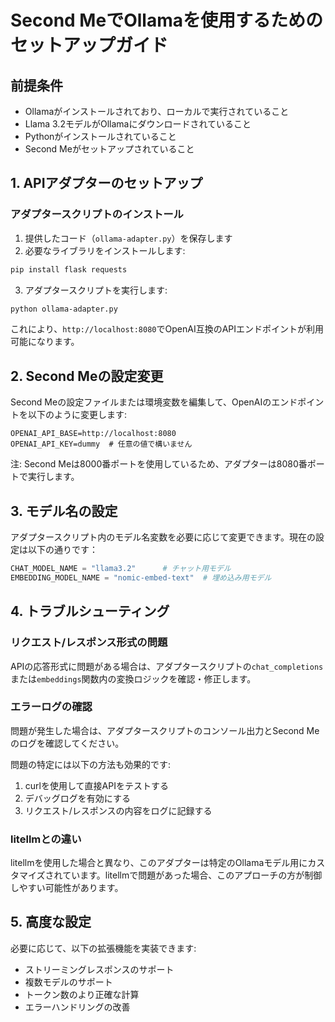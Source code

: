 # Second MeでOllamaを使用するためのセットアップガイド

## 前提条件

- Ollamaがインストールされており、ローカルで実行されていること
- Llama 3.2モデルがOllamaにダウンロードされていること
- Pythonがインストールされていること
- Second Meがセットアップされていること

## 1. APIアダプターのセットアップ

### アダプタースクリプトのインストール

1. 提供したコード（`ollama-adapter.py`）を保存します
2. 必要なライブラリをインストールします:

```bash
pip install flask requests
```

3. アダプタースクリプトを実行します:

```bash
python ollama-adapter.py
```

これにより、`http://localhost:8080`でOpenAI互換のAPIエンドポイントが利用可能になります。

## 2. Second Meの設定変更

Second Meの設定ファイルまたは環境変数を編集して、OpenAIのエンドポイントを以下のように変更します:

```
OPENAI_API_BASE=http://localhost:8080
OPENAI_API_KEY=dummy  # 任意の値で構いません
```

注: Second Meは8000番ポートを使用しているため、アダプターは8080番ポートで実行します。

## 3. モデル名の設定

アダプタースクリプト内のモデル名変数を必要に応じて変更できます。現在の設定は以下の通りです：

```python
CHAT_MODEL_NAME = "llama3.2"      # チャット用モデル
EMBEDDING_MODEL_NAME = "nomic-embed-text"  # 埋め込み用モデル
```

## 4. トラブルシューティング

### リクエスト/レスポンス形式の問題

APIの応答形式に問題がある場合は、アダプタースクリプトの`chat_completions`または`embeddings`関数内の変換ロジックを確認・修正します。

### エラーログの確認

問題が発生した場合は、アダプタースクリプトのコンソール出力とSecond Meのログを確認してください。

問題の特定には以下の方法も効果的です:

1. curlを使用して直接APIをテストする
2. デバッグログを有効にする
3. リクエスト/レスポンスの内容をログに記録する

### litellmとの違い

litellmを使用した場合と異なり、このアダプターは特定のOllamaモデル用にカスタマイズされています。litellmで問題があった場合、このアプローチの方が制御しやすい可能性があります。

## 5. 高度な設定

必要に応じて、以下の拡張機能を実装できます:

- ストリーミングレスポンスのサポート
- 複数モデルのサポート
- トークン数のより正確な計算
- エラーハンドリングの改善
